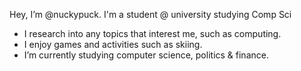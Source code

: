    Hey, I’m @nuckypuck. I'm a student @ university studying Comp Sci 

   -  I research into any topics that interest me, such as computing.
   -  I enjoy games and activities such as skiing.
   -  I’m currently studying computer science, politics & finance.



